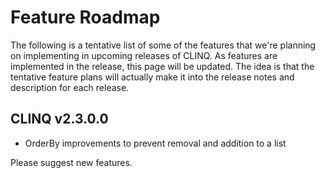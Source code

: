 # Feature Roadmap

The following is a tentative list of some of the features that we're planning on implementing in upcoming releases of CLINQ. 
As features are implemented in the release, this page will be updated. The idea is that the tentative feature plans will actually make it into the release notes and description for each release.

## CLINQ v2.3.0.0
* OrderBy improvements to prevent removal and addition to a list

Please suggest new features.